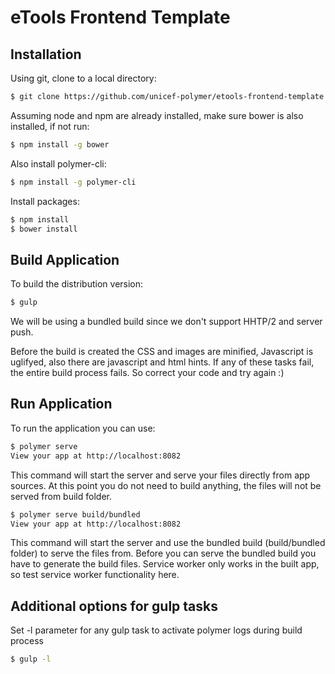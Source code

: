 eTools Frontend Template
====================================

Installation
------------

Using git, clone to a local directory:

```bash
$ git clone https://github.com/unicef-polymer/etools-frontend-template.git
```
Assuming node and npm are already installed, make sure bower is also installed, if not run:

```bash
$ npm install -g bower
```
Also install polymer-cli:
```bash
$ npm install -g polymer-cli
```

Install packages:
```bash
$ npm install
$ bower install
```

Build Application
-----------------

To build the distribution version:

```bash
$ gulp
```

We will be using a bundled build since we don't support
HHTP/2 and server push.

Before the build is created the CSS and images are minified,
Javascript is uglifyed, also there are javascript and html hints.
If any of these tasks fail, the entire build process fails.
So correct your code and try again :)

Run Application
---------------

To run the application you can use:

```bash
$ polymer serve
View your app at http://localhost:8082
```
This command will start the server and serve your files directly from app sources.
At this point you do not need to build anything, the files will not be served from build folder.

```bash
$ polymer serve build/bundled
View your app at http://localhost:8082
```
This command will start the server and use the bundled build (build/bundled folder) to serve the files from.
Before you can serve the bundled build you have to generate the build files.
Service worker only works in the built app, so test service worker functionality here.

Additional options for gulp tasks
---------------------------------

Set -l parameter for any gulp task to activate polymer logs during build process

```bash
$ gulp -l
```
